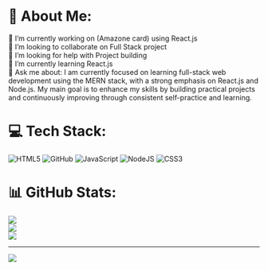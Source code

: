# 💫 About Me:
🔭 I’m currently working on (Amazone card) using React.js<br>👯 I’m looking to collaborate on Full Stack project<br>🤝 I’m looking for help with Project building<br>🌱 I’m currently learning React.js<br>💬 Ask me about: I am currently focused on learning full-stack web development using the MERN stack, with a strong emphasis on React.js and Node.js. My main goal is to enhance my skills by building practical projects and continuously improving through consistent self-practice and learning.


# 💻 Tech Stack:
![HTML5](https://img.shields.io/badge/html5-%23E34F26.svg?style=for-the-badge&logo=html5&logoColor=white) ![GitHub](https://img.shields.io/badge/github-%23121011.svg?style=for-the-badge&logo=github&logoColor=white) ![JavaScript](https://img.shields.io/badge/javascript-%23323330.svg?style=for-the-badge&logo=javascript&logoColor=%23F7DF1E) ![NodeJS](https://img.shields.io/badge/node.js-6DA55F?style=for-the-badge&logo=node.js&logoColor=white) ![CSS3](https://img.shields.io/badge/css3-%231572B6.svg?style=for-the-badge&logo=css3&logoColor=white)
# 📊 GitHub Stats:
![](https://github-readme-stats.vercel.app/api?username=sufiyannew&theme=dark&hide_border=false&include_all_commits=false&count_private=false)<br/>
![](https://nirzak-streak-stats.vercel.app/?user=sufiyannew&theme=dark&hide_border=false)<br/>
![](https://github-readme-stats.vercel.app/api/top-langs/?username=sufiyannew&theme=dark&hide_border=false&include_all_commits=false&count_private=false&layout=compact)

---
[![](https://visitcount.itsvg.in/api?id=sufiyannew&icon=0&color=0)](https://visitcount.itsvg.in)

<!-- Proudly created with GPRM ( https://gprm.itsvg.in ) -->
